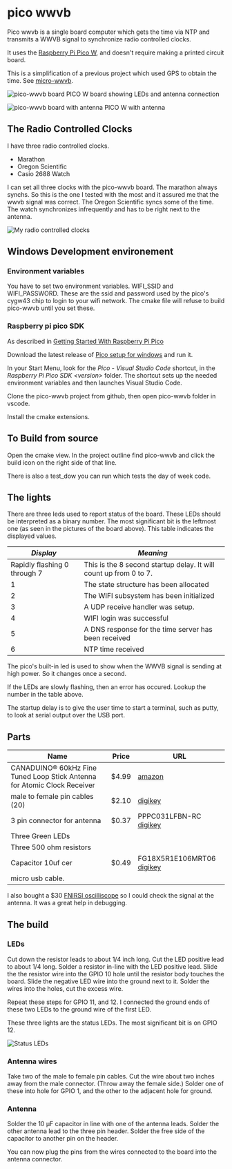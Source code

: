 # pico wwvb

Pico wwvb is a single board computer which gets the time via NTP and transmits a WWVB signal to synchronize radio controlled clocks.

It uses the [Raspberry Pi Pico W](https://www.raspberrypi.com/documentation/microcontrollers/raspberry-pi-pico.html), and doesn't require making a printed circuit board.

This is a simplification of a previous project which used GPS to obtain the time.  See [micro-wwvb](https://github.com/chgenly/micro-wwvb).

![pico-wwvb board](images/pico_wwvb_board.jpg)
PICO W board showing LEDs and antenna connection

![pico-wwvb board with antenna](images/pico_wwvb_board_with_antenna.jpg)
PICO W with antenna 

## The Radio Controlled Clocks

I have three radio controlled clocks.
- Marathon
- Oregon Scientific
- Casio 2688 Watch

I can set all three clocks with the pico-wwvb board.  The marathon always synchs. So this is the one I tested with the most and it assured me that the wwvb signal was correct. The Oregon Scientific syncs some of the time.  The watch synchronizes infrequently and has to be right next to the antenna.

![My radio controlled clocks](images/radio_controlled_clocks.jpg)


## Windows Development environement

### Environment variables

You have to set two environment variables. WIFI_SSID and WIFI_PASSWORD. These are the ssid and password used by the pico's cygw43 chip to login to your wifi network.  The cmake file will refuse to build pico-wwvb until you set these.

### Raspberry pi pico SDK

As described in [Getting Started With Raspberry Pi Pico](https://datasheets.raspberrypi.com/pico/getting-started-with-pico.pdf?_gl=1*1nfvcz8*_ga*MzMwNzAxMjUzLjE3MDExNDE3NTA.*_ga_22FD70LWDS*MTcwMTE5ODg2Mi4zLjEuMTcwMTIwMDY5Ny4wLjAuMA..)

Download the latest
release of [Pico setup for windows](https://github.com/raspberrypi/pico-setup-windows/releases/latest/download/pico-setup-windows-x64-standalone.exe)
and run it.

In your Start Menu, look for the *Pico - Visual Studio Code* shortcut,
in the *Raspberry Pi Pico SDK \<version\>* folder. The shortcut sets up
the needed environment variables and then launches Visual Studio Code.

Clone the pico-wwvb project from github, then open pico-wwvb folder in vscode.

Install the cmake extensions.

## To Build from source

Open the cmake view.  In the project outline find pico-wwvb and click the build icon on the right side of that line.

There is also a test_dow you can run which tests the day of week code.

## The lights

There are three leds used to report status of the board. These LEDs should be interpreted as a binary number.  The most significant bit is the leftmost one (as seen in the pictures of the board above). This table indicates the displayed values.

| *Display* | *Meaning*                                    |
| --------- | ---------                                    |
| Rapidly flashing 0 through 7 | This is the 8 second startup delay. It will count up from 0 to 7.|
| 1 | The state structure has been allocated               |
| 2 | The WIFI subsystem has been initialized              |
| 3 | A UDP receive handler was setup.                     |
| 4 | WIFI login was successful                            |
| 5 | A DNS response for the time server has been received |
| 6 | NTP time received                                    |

The pico's built-in led is used to show when the WWVB signal is sending at high power.  So it changes once a second.

If the LEDs are slowly flashing, then an error has occured.  Lookup the number in the table above.

The startup delay is to give the user time to start a terminal, such as putty, to look at serial output over the USB port.

## Parts

| Name                |Price| URL                      |
| ------------------- | ------ | --------------------- |
| CANADUINO® 60kHz Fine Tuned Loop Stick Antenna for Atomic Clock Receiver    | $4.99  | [amazon](https://www.amazon.com/CANADUINO-60kHz-Antenna-Atomic-Receiver/dp/B07PK7WJYR/ref=sr_1_1?crid=11EAPWFGVDHZ2&keywords=60khz+antenna&qid=1697772066&s=electronics&sprefix=60khz+antenn%2Celectronics%2C154&sr=1-1) |
| male to female pin cables (20)	| $2.10 | [digikey](https://www.digikey.com/en/products/detail/sparkfun-electronics/PRT-12794/5993859) |
| 3 pin connector for antenna |	$0.37 | PPPC031LFBN-RC 	[digikey](https://www.digikey.com/en/products/detail/sullins-connector-solutions/PPPC031LFBN-RC/810175) |
| Three Green LEDs | |
| Three 500 ohm resistors || |
| Capacitor 10uf cer |	$0.49 |	FG18X5R1E106MRT06 [digikey](https://www.digikey.com/en/products/detail/samsung-electro-mechanics/CL31A106KOHNNNE/3886795https://www.digikey.com/en/products/detail/tdk-corporation/FG18X5R1E106MRT06/7384735) |
| micro usb cable. | | |

I also bought a $30 [FNIRSI oscilliscope](https://www.amazon.com/dp/B0CD1WKP33/ref=pe_386300_440135490_TE_simp_item_image) so I could check the signal at the antenna.  It was a great help in debugging.

## The build

### LEDs

Cut down the resistor leads to about 1/4 inch long.
Cut the LED positive lead to about 1/4 long.
Solder a resistor in-line with the LED positive lead.
Slide the the resistor wire into the GPIO 10 hole until the resistor body touches the board. Slide the negative LED wire into the ground next to it. Solder the wires into the holes, cut the excess wire.

Repeat these steps for GPIO 11, and 12.  I connected the ground ends of these two LEDs to the ground wire of the first LED.

These three lights are the status LEDs.  The most
significant bit is on GPIO 12.

![Status LEDs](images/status_leds.jpg)

### Antenna wires

Take two of the male to female pin cables.  Cut the wire about two inches away from the male connector. (Throw away the female side.)  Solder one of these into hole for GPIO 1, and the other to the adjacent hole for ground.

### Antenna

Solder the 10 &micro;F capacitor in line with one of the antenna leads.  Solder the other antenna lead to the three pin header.  Solder the free side of the capacitor to another pin on the header.

You can now plug the pins from the wires connected to the board into the antenna connector.
